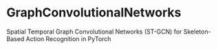 # GraphConvolutionalNetworks
Spatial Temporal Graph Convolutional Networks (ST-GCN) for Skeleton-Based Action Recognition in PyTorch
